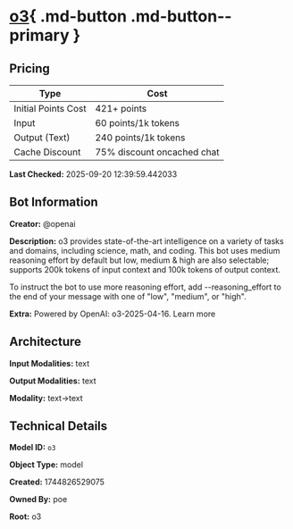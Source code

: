 # [o3](https://poe.com/o3){ .md-button .md-button--primary }

## Pricing

| Type | Cost |
|------|------|
| Initial Points Cost | 421+ points |
| Input | 60 points/1k tokens |
| Output (Text) | 240 points/1k tokens |
| Cache Discount | 75% discount oncached chat |

**Last Checked:** 2025-09-20 12:39:59.442033


## Bot Information

**Creator:** @openai

**Description:** o3 provides state-of-the-art intelligence on a variety of tasks and domains, including science, math, and coding. This bot uses medium reasoning effort by default but low, medium & high are also selectable; supports 200k tokens of input context and 100k tokens of output context.

To instruct the bot to use more reasoning effort, add --reasoning_effort to the end of your message with one of "low", "medium", or "high".

**Extra:** Powered by OpenAI: o3-2025-04-16. Learn more


## Architecture

**Input Modalities:** text

**Output Modalities:** text

**Modality:** text->text


## Technical Details

**Model ID:** `o3`

**Object Type:** model

**Created:** 1744826529075

**Owned By:** poe

**Root:** o3
